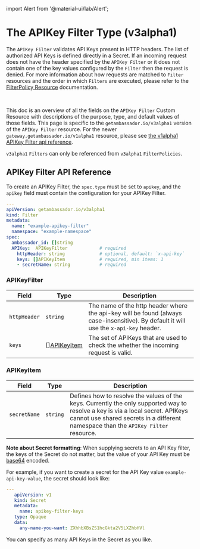 
import Alert from '@material-ui/lab/Alert';

# The **APIKey Filter** Type (v3alpha1)

The `APIKey Filter` validates API Keys present in HTTP headers. The list of authorized API Keys is defined directly in a Secret.
If an incoming request does not have the header specified by the `APIKey Filter` or it does not contain one of the key values
configured by the `Filter` then the request is denied.
For more information about how requests are matched to `Filter` resources and the order in which `Filters` are executed, please
refer to the [FilterPolicy Resource][] documentation.

<br />

This doc is an overview of all the fields on the `APIKey Filter` Custom Resource with descriptions of the purpose, type, and default values of those fields.
This page is specific to the `getambassador.io/v3alpha1` version of the `APIKey Filter` resource. For the newer `gateway.getambassador.io/v1alpha1` resource,
please see [the v1alpha1 APIKey Filter api reference][].

<Alert severity="info">
    <code>v3alpha1</code> <code>Filters</code> can only be referenced from <code>v3alpha1</code> <code>FilterPolicies</code>.
</Alert>

## APIKey Filter API Reference

To create an APIKey Filter, the `spec.type` must be set to `apikey`, and the `apikey` field must contain the configuration for your
APIKey Filter.

```yaml
---
apiVersion: getambassador.io/v3alpha1
kind: Filter
metadata:
  name: "example-apikey-filter"
  namespace: "example-namespace"
spec:
  ambassador_id: []string
  APIKey:  APIKeyFilter            # required
    httpHeader: string             # optional, default: `x-api-key`
    keys: []APIKeyItem             # required, min items: 1
    - secretName: string           # required
```

### APIKeyFilter

| **Field**          | **Type**            | **Description**  |
|--------------------|---------------------|------------------|
| `httpHeader`       | `string`            | The name of the http header where the api-key will be found (always case-insensitive). By default it will use the `x-api-key` header. |
| `keys`             | \[\][APIKeyItem][]        | The set of APIKeys that are used to check the whether the incoming request is valid. |

### APIKeyItem

| **Field**          | **Type**            | **Description**  |
|--------------------|---------------------|------------------|
| `secretName`       | `string`            | Defines how to resolve the values of the keys. Currently the only supported way to resolve a key is via a local secret. APIKeys cannot use shared secrets in a different namespace than the `APIKey Filter` resource. |

**Note about Secret formatting**:
When supplying secrets to an API Key filter, the keys of the Secret do not matter, but the value of your API Key must be [base64][] encoded.

For example, if you want to create a secret for the API Key value `example-api-key-value`, the secret should look like:

```yaml
---
   apiVersion: v1
   kind: Secret
   metadata:
     name: apikey-filter-keys
   type: Opaque
   data:
     any-name-you-want: ZXhhbXBsZS1hcGkta2V5LXZhbHVl
```

You can specify as many API Keys in the Secret as you like.

[APIKeyItem]: #apikeyitem
[FilterPolicy Resource]: ../filterpolicy
[the v1alpha1 APIKey Filter api reference]: ../../../gateway-getambassador/v1alpha1/filter-apikey
[base64]: https://en.wikipedia.org/wiki/Base64
